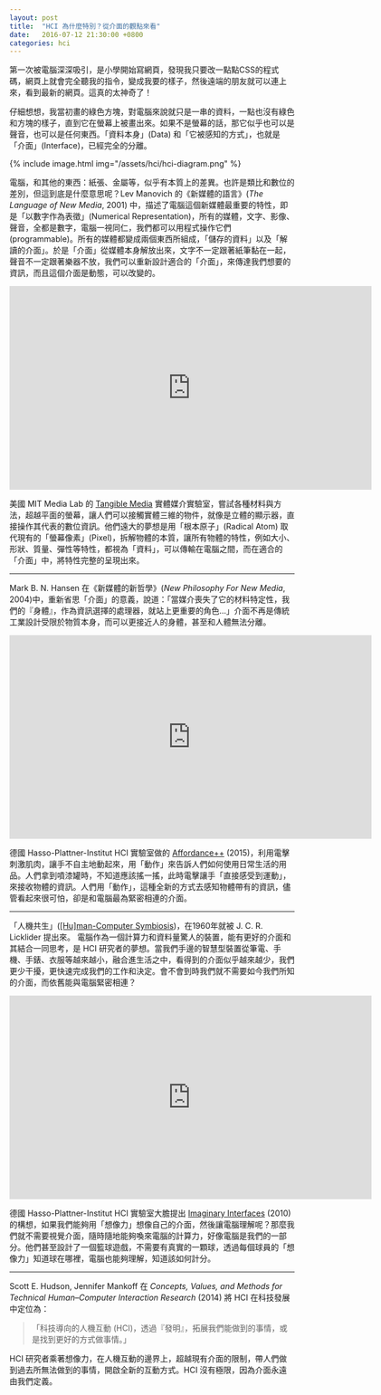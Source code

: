 ```yaml
---
layout: post
title:  "HCI 為什麼特別？從介面的觀點來看"
date:   2016-07-12 21:30:00 +0800
categories: hci
---
```


第一次被電腦深深吸引，是小學開始寫網頁，發現我只要改一點點CSS的程式碼，網頁上就會完全聽我的指令，變成我要的樣子，然後遠端的朋友就可以連上來，看到最新的網頁。這真的太神奇了！

仔細想想，我當初畫的綠色方塊，對電腦來說就只是一串的資料，一點也沒有綠色和方塊的樣子，直到它在螢幕上被畫出來。如果不是螢幕的話，那它似乎也可以是聲音，也可以是任何東西。「資料本身」(Data) 和「它被感知的方式」，也就是「介面」(Interface)，已經完全的分離。

{% include image.html
           img="/assets/hci/hci-diagram.png" %}

電腦，和其他的東西：紙張、金屬等，似乎有本質上的差異。也許是類比和數位的差別，但這到底是什麼意思呢？Lev Manovich 的《新媒體的語言》(*The Language of New Media*, 2001) 中，描述了電腦這個新媒體最重要的特性，即是「以數字作為表徵」(Numerical Representation)，所有的媒體，文字、影像、聲音，全都是數字，電腦一視同仁，我們都可以用程式操作它們(programmable)。所有的媒體都變成兩個東西所組成，「儲存的資料」以及「解讀的介面」。於是「介面」從媒體本身解放出來，文字不一定跟著紙筆黏在一起，聲音不一定跟著樂器不放，我們可以重新設計適合的「介面」，來傳達我們想要的資訊，而且這個介面是動態，可以改變的。

<iframe src="https://player.vimeo.com/video/165798784" width="640" height="360" frameborder="0" webkitallowfullscreen mozallowfullscreen allowfullscreen></iframe>

美國 MIT Media Lab 的 [Tangible Media](http://tangible.media.mit.edu/) 實體媒介實驗室，嘗試各種材料與方法，超越平面的螢幕，讓人們可以接觸實體三維的物件，就像是立體的顯示器，直接操作其代表的數位資訊。他們遠大的夢想是用「根本原子」(Radical Atom) 取代現有的「螢幕像素」(Pixel)，拆解物體的本質，讓所有物體的特性，例如大小、形狀、質量、彈性等特性，都視為「資料」，可以傳輸在電腦之間，而在適合的「介面」中，將特性完整的呈現出來。

---

Mark B. N. Hansen 在《新媒體的新哲學》(*New Philosophy For New Media*, 2004)中，重新省思「介面」的意義，說道：「當媒介喪失了它的材料特定性，我們的『身體』，作為資訊選擇的處理器，就站上更重要的角色…」介面不再是傳統工業設計受限於物質本身，而可以更接近人的身體，甚至和人體無法分離。

<iframe width="640" height="360" src="https://www.youtube.com/embed/Gz4dphzBb6I" frameborder="0" allowfullscreen></iframe>

德國 Hasso-Plattner-Institut HCI 實驗室做的 [Affordance++](https://hpi.de/baudisch/projects/affordance.html) (2015)，利用電擊刺激肌肉，讓手不自主地動起來，用「動作」來告訴人們如何使用日常生活的用品。人們拿到噴漆罐時，不知道應該搖一搖，此時電擊讓手「直接感受到運動」，來接收物體的資訊。人們用「動作」，這種全新的方式去感知物體帶有的資訊，儘管看起來很可怕，卻是和電腦最為緊密相連的介面。

---

「人機共生」([[Hu]man-Computer Symbiosis](https://groups.csail.mit.edu/medg/people/psz/Licklider.html))，在1960年就被 J. C. R. Licklider 提出來。 電腦作為一個計算力和資料量驚人的裝置，能有更好的介面和其結合一同思考，是 HCI 研究者的夢想。當我們手邊的智慧型裝置從筆電、手機、手錶、衣服等越來越小，融合進生活之中，看得到的介面似乎越來越少，我們更少干擾，更快速完成我們的工作和決定。會不會到時我們就不需要如今我們所知的介面，而依舊能與電腦緊密相連？

<iframe width="640" height="360" src="https://www.youtube.com/embed/NNirAkibYGc" frameborder="0" allowfullscreen></iframe>

德國 Hasso-Plattner-Institut HCI 實驗室大膽提出 [Imaginary Interfaces](https://hpi.de/baudisch/projects/imaginary-interfaces.html) (2010) 的構想，如果我們能夠用「想像力」想像自己的介面，然後讓電腦理解呢？那麼我們就不需要視覺介面，隨時隨地能夠喚來電腦的計算力，好像電腦是我們的一部分。他們甚至設計了一個籃球遊戲，不需要有真實的一顆球，透過每個球員的「想像力」知道球在哪裡，電腦也能夠理解，知道該如何計分。

---

Scott E. Hudson, Jennifer Mankoff 在 *Concepts, Values, and Methods for Technical Human–Computer Interaction Research* (2014) 將 HCI 在科技發展中定位為：

> 「科技導向的人機互動 (HCI)，透過『發明』，拓展我們能做到的事情，或是找到更好的方式做事情。」

HCI 研究者乘著想像力，在人機互動的邊界上，超越現有介面的限制，帶人們做到過去所無法做到的事情，開啟全新的互動方式。HCI 沒有極限，因為介面永遠由我們定義。
